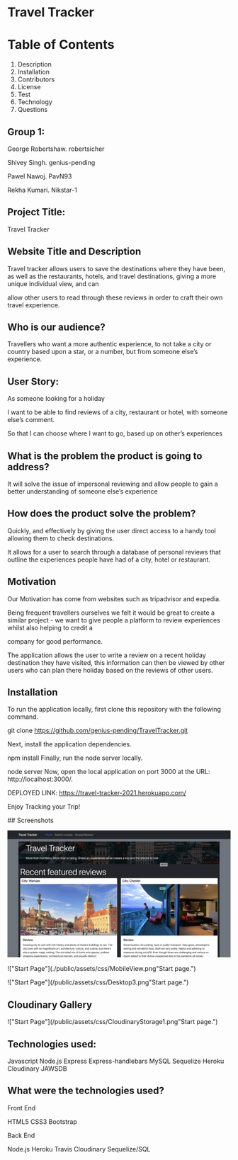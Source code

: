 # Travel Tracker

# Table of Contents
1. Description
2. Installation
3. Contributors
4. License
5. Test
6. Technology
7. Questions

## Group 1:

George Robertshaw. robertsicher

Shivey Singh. genius-pending

Pawel Nawoj. PavN93 

Rekha Kumari. Nikstar-1

## Project Title: 

Travel Tracker

## Website Title and Description

Travel tracker allows users to save the destinations where they have been, as well as the restaurants, hotels, and travel destinations, giving a more unique individual view, and can 

allow other users to read through these reviews in order to craft their own travel experience.


## Who is our audience? 

Travellers who want a more authentic experience, to not take a city or country based upon a star, or a number, but from someone else’s experience.

## User Story: 

As someone looking for a holiday

I want to be able to find reviews of a city, restaurant or hotel, with someone else’s comment.

So that I can choose where I want to go, based up on other’s experiences


## What is the problem the product is going to address? 

It will solve the issue of impersonal reviewing and allow people to gain a better understanding of someone else’s experience


## How does the product solve the problem?

Quickly, and effectively by giving the user direct access to a handy tool allowing them to check destinations. 

It allows for a user to search through a database of personal reviews that outline the experiences people have had of a city, hotel or restaurant.


## Motivation

Our Motivation has come from websites such as tripadvisor and expedia.

Being frequent travellers ourselves we felt it would be great to create a similar project - we want to give people a platform to review experiences whilst also helping to credit a 

company for good performance.

The application allows the user to write a review on a recent holiday destination they have visited, this information can then be viewed by other users who can plan there
holiday based on the reviews of other users.

## Installation
To run the application locally, first clone this repository with the following command.

git clone https://github.com/genius-pending/TravelTracker.git

Next, install the application dependencies.

npm install
Finally, run the node server locally.

node server
Now, open the local application on port 3000 at the URL: http://localhost:3000/.

DEPLOYED LINK: https://travel-tracker-2021.herokuapp.com/

Enjoy Tracking your Trip!

## Screenshots

!["Start Page"](./public/assets/css/Dtop-view.png  "Start page.")

!["Start Page"](./public/assets/css/MobileView.png"Start page.")

!["Start Page"](/public/assets/css/Desktop3.png"Start page.")

## Cloudinary Gallery

!["Start Page"](/public/assets/css/CloudinaryStorage1.png"Start page.")

## Technologies used:
Javascript
Node.js
Express
Express-handlebars
MySQL
Sequelize
Heroku
Cloudinary
JAWSDB

## What were the technologies used?

Front End

HTML5
CSS3
Bootstrap

Back End

Node.js
Heroku
Travis
Cloudinary
Sequelize/SQL



